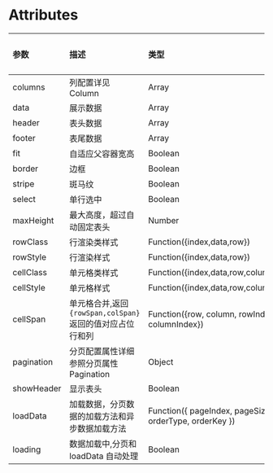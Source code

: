 # Attributes

| 参数       | 描述                                                     | 类型                                                   | 可选值 | 默认值 |
| :--------- | :------------------------------------------------------- | :----------------------------------------------------- | :----- | :----- |
| columns    | 列配置详见 Column                                        | Array                                                  | —      | []     |
| data       | 展示数据                                                 | Array                                                  | —      | []     |
| header     | 表头数据                                                 | Array                                                  | —      | []     |
| footer     | 表尾数据                                                 | Array                                                  | —      | []     |
| fit        | 自适应父容器宽高                                         | Boolean                                                | —      | false  |
| border     | 边框                                                     | Boolean                                                | —      | false  |
| stripe     | 斑马纹                                                   | Boolean                                                | —      | false  |
| select     | 单行选中                                                 | Boolean                                                | —      | false  |
| maxHeight  | 最大高度，超过自动固定表头                               | Number                                                 | —      | —      |
| rowClass   | 行渲染类样式                                             | Function({index,data,row})                             | —      | —      |
| rowStyle   | 行渲染样式                                               | Function({index,data,row})                             | —      | —      |
| cellClass  | 单元格类样式                                             | Function({index,data,row,column})                      | —      | —      |
| cellStyle  | 单元格样式                                               | Function({index,data,row,column})                      | —      | —      |
| cellSpan   | 单元格合并,返回`{rowSpan,colSpan}`返回的值对应占位行和列 | Function({row, column, rowIndex, columnIndex})         | —      | —      |
| pagination | 分页配置属性详细参照分页属性 Pagination                  | Object                                                 | —      | —      |
| showHeader | 显示表头                                                 | Boolean                                                | —      | true   |
| loadData   | 加载数据，分页数据的加载方法和异步数据加载方法           | Function({ pageIndex, pageSize, orderType, orderKey }) | —      | true   |
| loading    | 数据加载中,分页和 loadData 自动处理                      | Boolean                                                | —      | false  |
